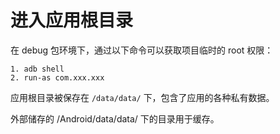 # 进入应用根目录

在 debug 包环境下，通过以下命令可以获取项目临时的 root 权限：

```
1. adb shell
2. run-as com.xxx.xxx
```

应用根目录被保存在 `/data/data/` 下，包含了应用的各种私有数据。  

外部储存的 /Android/data/data/ 下的目录用于缓存。

